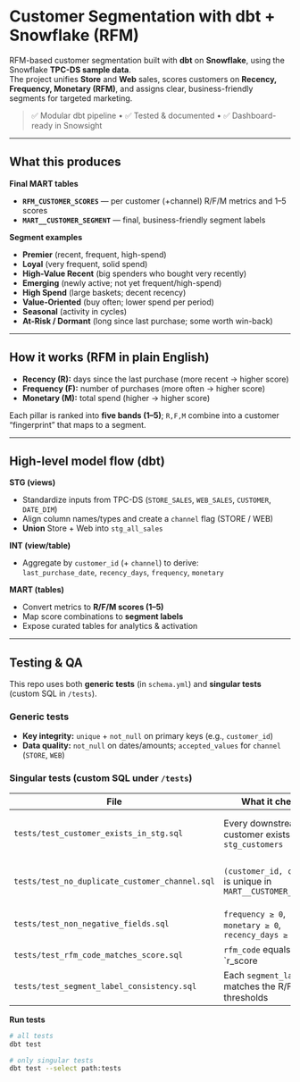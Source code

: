 # Customer Segmentation with dbt + Snowflake (RFM)

RFM-based customer segmentation built with **dbt** on **Snowflake**, using the Snowflake **TPC-DS sample data**.  
The project unifies **Store** and **Web** sales, scores customers on **Recency, Frequency, Monetary (RFM)**, and assigns clear, business-friendly segments for targeted marketing.

> ✅ Modular dbt pipeline • ✅ Tested & documented • ✅ Dashboard-ready in Snowsight

---

## What this produces

**Final MART tables**
- **`RFM_CUSTOMER_SCORES`** — per customer (+channel) R/F/M metrics and 1–5 scores  
- **`MART__CUSTOMER_SEGMENT`** — final, business-friendly segment labels

**Segment examples**
- **Premier** (recent, frequent, high-spend)  
- **Loyal** (very frequent, solid spend)  
- **High-Value Recent** (big spenders who bought very recently)  
- **Emerging** (newly active; not yet frequent/high-spend)  
- **High Spend** (large baskets; decent recency)  
- **Value-Oriented** (buy often; lower spend per period)  
- **Seasonal** (activity in cycles)  
- **At-Risk / Dormant** (long since last purchase; some worth win-back)

---

## How it works (RFM in plain English)

- **Recency (R):** days since the last purchase (more recent → higher score)  
- **Frequency (F):** number of purchases (more often → higher score)  
- **Monetary (M):** total spend (higher → higher score)

Each pillar is ranked into **five bands (1–5)**; `R,F,M` combine into a customer “fingerprint” that maps to a segment.

---

## High-level model flow (dbt)

**STG (views)**
- Standardize inputs from TPC-DS (`STORE_SALES`, `WEB_SALES`, `CUSTOMER`, `DATE_DIM`)
- Align column names/types and create a `channel` flag (STORE / WEB)
- **Union** Store + Web into `stg_all_sales`

**INT (view/table)**
- Aggregate by `customer_id` (+ `channel`) to derive:  
  `last_purchase_date`, `recency_days`, `frequency`, `monetary`

**MART (tables)**
- Convert metrics to **R/F/M scores (1–5)**
- Map score combinations to **segment labels**
- Expose curated tables for analytics & activation

---

## Testing & QA

This repo uses both **generic tests** (in `schema.yml`) and **singular tests** (custom SQL in `/tests`).

### Generic tests
- **Key integrity:** `unique` + `not_null` on primary keys (e.g., `customer_id`)
- **Data quality:** `not_null` on dates/amounts; `accepted_values` for `channel` (`STORE`, `WEB`)

### Singular tests (custom SQL under `/tests`)
| File | What it checks | Why it matters |
|---|---|---|
| `tests/test_customer_exists_in_stg.sql` | Every downstream customer exists in `stg_customers` | Avoid orphan rows introduced by joins/unions |
| `tests/test_no_duplicate_customer_channel.sql` | `(customer_id, channel)` is unique in `MART__CUSTOMER_SEGMENT` | Prevents double counting per channel |
| `tests/test_non_negative_fields.sql` | `frequency ≥ 0`, `monetary ≥ 0`, `recency_days ≥ 0` | Catches negative/invalid metrics |
| `tests/test_rfm_code_matches_score.sql` | `rfm_code` equals `r_score || f_score || m_score` | Keeps code representation in sync with scores |
| `tests/test_segment_label_consistency.sql` | Each `segment_label` matches the R/F/M rule thresholds | Protects business logic from drift |

**Run tests**
```bash
# all tests
dbt test

# only singular tests
dbt test --select path:tests
